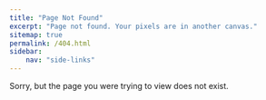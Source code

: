 ```yaml
---
title: "Page Not Found"
excerpt: "Page not found. Your pixels are in another canvas."
sitemap: true
permalink: /404.html
sidebar:
    nav: "side-links"
---
```


Sorry, but the page you were trying to view does not exist.
